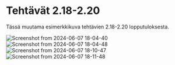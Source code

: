 # Tehtävät 2.18-2.20
Tässä muutama esimerkkikuva tehtävien 2.18-2.20 lopputuloksesta.

![Screenshot from 2024-06-07 18-04-40](https://github.com/laurelcrelia/fullstack/assets/102039234/a1bc623b-acf1-4826-8040-9b5a8992c500)
![Screenshot from 2024-06-07 18-04-48](https://github.com/laurelcrelia/fullstack/assets/102039234/770e5cee-82a4-4560-87ae-2412f8df17f6)
![Screenshot from 2024-06-07 18-10-47](https://github.com/laurelcrelia/fullstack/assets/102039234/941ca110-a51e-43e3-a537-0190ddffe0b0)
![Screenshot from 2024-06-07 18-11-48](https://github.com/laurelcrelia/fullstack/assets/102039234/f7213127-a04a-4369-8c2a-c49f262ea71c)
